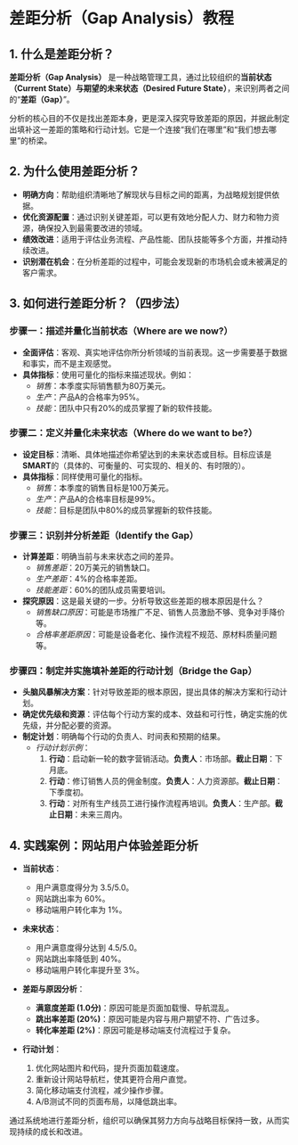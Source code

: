 # 差距分析（Gap Analysis）教程

## 1. 什么是差距分析？

**差距分析（Gap Analysis）** 是一种战略管理工具，通过比较组织的**当前状态（Current State）**与**期望的未来状态（Desired Future State）**，来识别两者之间的“**差距（Gap）**”。

分析的核心目的不仅是找出差距本身，更是深入探究导致差距的原因，并据此制定出填补这一差距的策略和行动计划。它是一个连接“我们在哪里”和“我们想去哪里”的桥梁。

## 2. 为什么使用差距分析？

- **明确方向**：帮助组织清晰地了解现状与目标之间的距离，为战略规划提供依据。
- **优化资源配置**：通过识别关键差距，可以更有效地分配人力、财力和物力资源，确保投入到最需要改进的领域。
- **绩效改进**：适用于评估业务流程、产品性能、团队技能等多个方面，并推动持续改进。
- **识别潜在机会**：在分析差距的过程中，可能会发现新的市场机会或未被满足的客户需求。

## 3. 如何进行差距分析？（四步法）

### 步骤一：描述并量化当前状态（Where are we now?）

- **全面评估**：客观、真实地评估你所分析领域的当前表现。这一步需要基于数据和事实，而不是主观感觉。
- **具体指标**：使用可量化的指标来描述现状。例如：
  - *销售*：本季度实际销售额为80万美元。
  - *生产*：产品A的合格率为95%。
  - *技能*：团队中只有20%的成员掌握了新的软件技能。

### 步骤二：定义并量化未来状态（Where do we want to be?）

- **设定目标**：清晰、具体地描述你希望达到的未来状态或目标。目标应该是**SMART**的（具体的、可衡量的、可实现的、相关的、有时限的）。
- **具体指标**：同样使用可量化的指标。
  - *销售*：本季度的销售目标是100万美元。
  - *生产*：产品A的合格率目标是99%。
  - *技能*：目标是团队中80%的成员掌握新的软件技能。

### 步骤三：识别并分析差距（Identify the Gap）

- **计算差距**：明确当前与未来状态之间的差异。
  - *销售差距*：20万美元的销售缺口。
  - *生产差距*：4%的合格率差距。
  - *技能差距*：60%的团队成员需要培训。
- **探究原因**：这是最关键的一步。分析导致这些差距的根本原因是什么？
  - *销售缺口原因*：可能是市场推广不足、销售人员激励不够、竞争对手降价等。
  - *合格率差距原因*：可能是设备老化、操作流程不规范、原材料质量问题等。

### 步骤四：制定并实施填补差距的行动计划（Bridge the Gap）

- **头脑风暴解决方案**：针对导致差距的根本原因，提出具体的解决方案和行动计划。
- **确定优先级和资源**：评估每个行动方案的成本、效益和可行性，确定实施的优先级，并分配必要的资源。
- **制定计划**：明确每个行动的负责人、时间表和预期的结果。
  - *行动计划示例*：
    1.  **行动**：启动新一轮的数字营销活动。**负责人**：市场部。**截止日期**：下月底。
    2.  **行动**：修订销售人员的佣金制度。**负责人**：人力资源部。**截止日期**：下季度初。
    3.  **行动**：对所有生产线员工进行操作流程再培训。**负责人**：生产部。**截止日期**：未来三周内。

## 4. 实践案例：网站用户体验差距分析

- **当前状态**：
  - 用户满意度得分为 3.5/5.0。
  - 网站跳出率为 60%。
  - 移动端用户转化率为 1%。

- **未来状态**：
  - 用户满意度得分达到 4.5/5.0。
  - 网站跳出率降低到 40%。
  - 移动端用户转化率提升至 3%。

- **差距与原因分析**：
  - **满意度差距 (1.0分)**：原因可能是页面加载慢、导航混乱。
  - **跳出率差距 (20%)**：原因可能是内容与用户期望不符、广告过多。
  - **转化率差距 (2%)**：原因可能是移动端支付流程过于复杂。

- **行动计划**：
  1.  优化网站图片和代码，提升页面加载速度。
  2.  重新设计网站导航栏，使其更符合用户直觉。
  3.  简化移动端支付流程，减少操作步骤。
  4.  A/B测试不同的页面布局，以降低跳出率。

通过系统地进行差距分析，组织可以确保其努力方向与战略目标保持一致，从而实现持续的成长和改进。